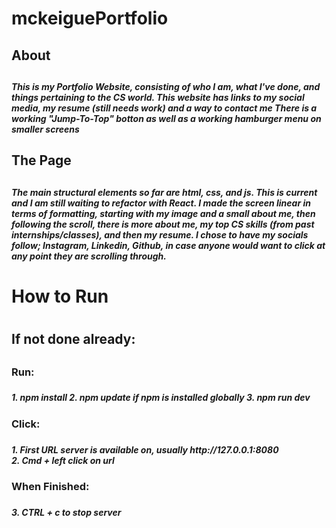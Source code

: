 # mckeiguePortfolio
<h2>About<h2>
<h5>
This is my Portfolio Website, consisting of who I am, what I've done, and things pertaining to the CS world.
This website has links to my social media, my resume (still needs work) and a way to contact me
There is a working "Jump-To-Top" botton as well as a working hamburger menu on smaller screens
<h5>

<h2>The Page<h2>
<h5>
The main structural elements so far are html, css, and js. This is current and I am still waiting to refactor with React. 
I made the screen linear in terms of formatting, starting with my image and a small about me, then following the scroll, there is 
more about me, my top CS skills (from past internships/classes), and then my resume. I chose to have my socials follow;
Instagram, Linkedin, Github, in case anyone would want to click at any point they are scrolling through.
<h5>

<h1>How to Run<h1>
<h2>If not done already:<h2>
    <h3>Run:<h3>
    <h5>
        1. npm install
        2. npm update if npm is installed globally
        3. npm run dev<h5>
    <h3>Click:<h3>
    <h5>
        1. First URL server is available on, usually http://127.0.0.1:8080 </br>
        2. Cmd + left click on url<h5>
    <h3>When Finished:<h3>
    <h5>
        3. CTRL + c to stop server<h5>

